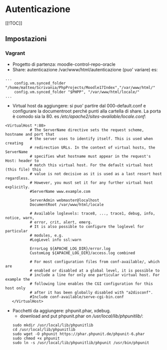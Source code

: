 # Autenticazione
[[!TOC]]

## Impostazioni
### Vagrant
* Progetto di partenza: moodle-control-repo-oracle
* Share: autenticazione /var/www/html/autenticazione (puo' variare) es:
``` 
...
    config.vm.synced_folder "/home/matteo/Scrivania/PhpProjects/Moodle17Index","/var/www/html/"
    config.vm.synced_folder "$PHPP", "/var/www/html/locale/"
...

```
* Virtual host da aggiungere: si puo' partire dal 000-default.conf e configurare 
    la documentroot perché punti alla cartella di share. La porta è comodo 
    sia la 80. es */etc/apache2/sites-available/locale.conf*:
```
<VirtualHost *:80>
           # The ServerName directive sets the request scheme, hostname and port that
           # the server uses to identify itself. This is used when creating
           # redirection URLs. In the context of virtual hosts, the ServerName
           # specifies what hostname must appear in the request's Host: header to
           # match this virtual host. For the default virtual host (this file) this
           # value is not decisive as it is used as a last resort host regardless.
           # However, you must set it for any further virtual host explicitly.
           #ServerName www.example.com
   
           ServerAdmin webmaster@localhost
           DocumentRoot /var/www/html/locale
   
           # Available loglevels: trace8, ..., trace1, debug, info, notice, warn,
           # error, crit, alert, emerg.
           # It is also possible to configure the loglevel for particular
           # modules, e.g.
           #LogLevel info ssl:warn
   
           ErrorLog ${APACHE_LOG_DIR}/error.log
           CustomLog ${APACHE_LOG_DIR}/access.log combined
   
           # For most configuration files from conf-available/, which are
           # enabled or disabled at a global level, it is possible to
           # include a line for only one particular virtual host. For example the
           # following line enables the CGI configuration for this host only
           # after it has been globally disabled with "a2disconf".
           #Include conf-available/serve-cgi-bin.conf
   </VirtualHost>

```    
    

* Pacchetti da aggiungere: phpunit.phar, xdebug.
    * download and put phpunit.phar on */usr/local/lib/phpunitlib/*:
    ```
    sudo mkdir /usr/local/lib/phpunitlib
    cd /usr/local/lib/phpunitlib
    sudo wget -O phpunit https://phar.phpunit.de/phpunit-6.phar
    sudo chmod +x phpunit
    sudo ln -s /usr/local/lib/phpunitlib/phpunit /usr/bin/phpunit
   
    ```
